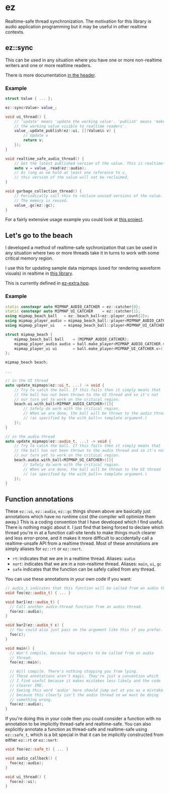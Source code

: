 # ez

Realtime-safe thread synchronization. The motivation for this library is audio application programming but it may be useful in other realtime contexts.

## ez::sync<T>

This can be used in any situation where you have one or more non-realtime writers and one or more realtime readers.

There is more documentation [in the header](include/ez.hpp).

### Example

```c++
struct Value { ... };

ez::sync<Value> value_;

void ui_thread() {
	// 'update' means 'update the working value'. 'publish' means 'make
	// the working value visible to realtime readers'.
	value_.update_publish(ez::ui, [](Value&& v) {
		// Update v
		return v;
	});
}

void realtime_safe_audio_thread() {
	// Get the latest published version of the value. This is realtime-safe.
	auto v = value_.read(ez::audio);
	// As long as we hold at least one reference to v,
	// this version of the value will not be reclaimed.
}

void garbage_collection_thread() {
	// Periodically call this to reclaim unused versions of the value.
	// The memory is reused.
	value_.gc(ez::gc);
}
```

For a fairly extensive usage example you could look at [this project](https://github.com/colugomusic/scuff).

## Let's go to the beach

I developed a method of realtime-safe sychronization that can be used in any situation where two or more threads take it in turns to work with some critical memory region.

I use this for updating sample data mipmaps (used for rendering waveform visuals) in realtime in [this library](https://github.com/colugomusic/adrian).

This is currently defined in [ez-extra.hpp](include/ez-extra.hpp).

### Example

```c++
static constexpr auto MIPMAP_AUDIO_CATCHER = ez::catcher{0};
static constexpr auto MIPMAP_UI_CATCHER    = ez::catcher{1};
using mipmap_beach_ball   = ez::beach_ball<ez::player_count{2}>;
using mipmap_player_audio = mipmap_beach_ball::player<MIPMAP_AUDIO_CATCHER.v>;
using mipmap_player_ui    = mipmap_beach_ball::player<MIPMAP_UI_CATCHER.v>;

struct mipmap_beach {
	mipmap_beach_ball ball    = {MIPMAP_AUDIO_CATCHER};
	mipmap_player_audio audio = ball.make_player<MIPMAP_AUDIO_CATCHER.v>();
	mipmap_player_ui ui       = ball.make_player<MIPMAP_UI_CATCHER.v>();
};

mipmap_beach beach;

...

// in the UI thread
auto update_mipmaps(ez::ui_t, ...) -> void {
	// Try to catch the ball. If this fails then it simply means that
	// the ball has not been thrown to the UI thread and so it's not
	// our turn yet to work on the critical region.
	beach.ui.with_ball<MIPMAP_AUDIO_CATCHER>([]{
		// Safely do work with the critical region.
		// When we are done, the ball will be thrown to the audio thread
		// (as specified by the with_ball<> template argument.)
	});
}

// in the audio thread
auto update_mipmaps(ez::audio_t, ...) -> void {
	// Try to catch the ball. If this fails then it simply means that
	// the ball has not been thrown to the audio thread and so it's not
	// our turn yet to work on the critical region.
	beach.audio.with_ball<MIPMAP_UI_CATCHER>([]{
		// Safely do work with the critical region.
		// When we are done, the ball will be thrown to the UI thread
		// (as specified by the with_ball<> template argument.)
	});
}
```

## Function annotations
These `ez::ui`, `ez::audio`, `ez::gc` things shown above are basically just annotations which have no runtime cost (the compiler will optimize them away.) This is a coding convention that I have developed which I find useful. There is nothing magic about it. I just find that being forced to declare which thread you're in at a function call-site tends to make things much clearer and less error-prone, and it makes it more difficult to accidentally call a realtime-unsafe API from a realtime thread. Most of these annotations are simply aliases for `ez::rt` or `ez::nort`.

- `rt`: indicates that we are in a realtime thread. Aliases: `audio`
- `nort`: indicates that we are in a non-realtime thread. Aliases: `main`, `ui`, `gc`
- `safe` indicates that the function can be safely called from any thread.

You can use these annotations in your own code if you want:

```c++
// audio_t indicates that this function will be called from an audio thread.
void foo(ez::audio_t) { ... }

void bar1(ez::audio_t) {
  // Call another audio-thread function from an audio thread.
  foo(ez::audio);
}

void bar2(ez::audio_t c) {
  // You could also just pass on the argument like this if you prefer.
  foo(c);
}

void main() {
  // Won't compile, because foo expects to be called from an audio
  // thread.
  foo(ez::main);

  // Will compile. There's nothing stopping you from lying.
  // These annotations aren't magic. They're just a convention which
  // I find useful because it makes mistakes less likely and the code
  // clearer IMO.
  // Seeing this word 'audio' here should jump out at you as a mistake
  // because this clearly isn't the audio thread so we must be doing
  // something wrong.
  foo(ez::audio); 
}
```

If you're doing this in your code then you could consider a function with no annotation to be implicitly thread-safe and realtime-safe. You can also explicitly annotate a function as thread-safe and realtime-safe using `ez::safe_t`, which is a bit special in that it can be implicitly constructed from either `ez::rt` or `ez::nort`:

```c++
void foo(ez::safe_t) { ... }

void audio_callback() {
  foo(ez::audio);
}

void ui_thread() {
  foo(ez::ui);
}
```
